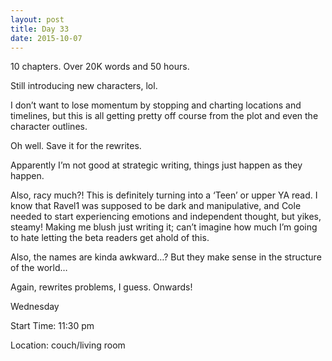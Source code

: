 ```yaml
---
layout: post
title: Day 33
date: 2015-10-07
---
```


10 chapters. Over 20K words and 50 hours. 

Still introducing new characters, lol. 

I don’t want to lose momentum by stopping and charting locations and timelines, but this is all getting pretty off course from the plot and even the character outlines. 

Oh well. Save it for the rewrites. 

Apparently I’m not good at strategic writing, things just happen as they happen. 

Also, racy much?! This is definitely turning into a ‘Teen’ or upper YA read. I know that Ravel1 was supposed to be dark and manipulative, and Cole needed to start experiencing emotions and independent thought, but yikes, steamy! Making me blush just writing it; can’t imagine how much I’m going to hate letting the beta readers get ahold of this. 

Also, the names are kinda awkward…? But they make sense in the structure of the world… 

Again, rewrites problems, I guess. Onwards!


Wednesday

Start Time: 11:30 pm

Location: couch/living room
